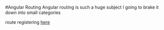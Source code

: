 #Angular Routing
Angular routing is such a huge subject I going to brake it down into small categories

route registering [here](route-registering)